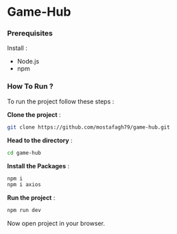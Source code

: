 # Game-Hub

### Prerequisites
Install :
- Node.js
- npm

### How To Run ?

To run the project follow these steps :

**Clone the project** : 
```bash
git clone https://github.com/mostafagh79/game-hub.git
```

**Head to the directory** :
```bash
cd game-hub
```

**Install the Packages** : 
```bash
npm i
npm i axios
```

**Run the project** :
```bash
npm run dev
```

Now open project in your browser.
